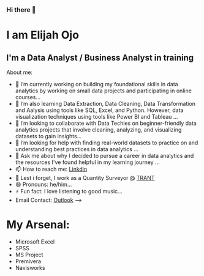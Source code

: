 ### Hi there 👋
# I am Elijah Ojo
## I'm a Data Analyst / Business Analyst in training
About me:

- 🔭 I’m currently working on building my foundational skills in data analytics by working on small data projects and participating in online courses...
- 🌱 I’m also learning Data Extraction, Data Cleaning, Data Transformation and Aalysis using tools like SQL, Excel, and Python. However, data visualization techniques using tools like Power BI and Tableau ...
- 👯 I’m looking to collaborate with Data Techies on beginner-friendly data analytics projects that involve cleaning, analyzing, and visualizing datasets to gain insights...
- 🤔 I’m looking for help with finding real-world datasets to practice on and understanding best practices in data analytics ...
- 💬 Ask me about why I decided to pursue a career in data analytics and the resources I've found helpful in my learning journey ...
- 📫 How to reach me: [Linkdin](https://www.linkedin.com/in/elijah-ojo-8b29351a3)
- 💬 Lest i forget, I work as a Quantity Surveyor @ [TRANT](https://www.trant.co.uk/)
- 😄 Pronouns: he/him...
- ⚡ Fun fact: I love listening to good music...
- Email Contact: [Outlook](elijahojo87@outlook.com) 
-->

# My Arsenal:

- Microsoft Excel
- SPSS
- MS Project
- Premivera
- Navisworks


